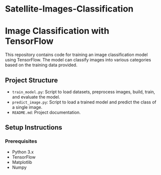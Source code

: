 # Satellite-Images-Classification

# Image Classification with TensorFlow

This repository contains code for training an image classification model using TensorFlow. The model can classify images into various categories based on the training data provided.

## Project Structure

- `train_model.py`: Script to load datasets, preprocess images, build, train, and evaluate the model.
- `predict_image.py`: Script to load a trained model and predict the class of a single image.
- `README.md`: Project documentation.

## Setup Instructions

### Prerequisites

- Python 3.x
- TensorFlow
- Matplotlib
- Numpy

